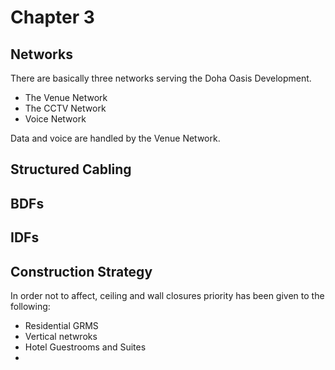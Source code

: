 # Chapter 3

## Networks

There are basically three networks serving the Doha Oasis Development.

- The Venue Network
- The CCTV Network
- Voice Network

Data and voice are handled by the Venue Network. 

## Structured Cabling

## BDFs

## IDFs

## Construction Strategy

In order not to affect, ceiling and wall closures priority has been given to the following:

- Residential GRMS
- Vertical netwroks
- Hotel Guestrooms and Suites
- 